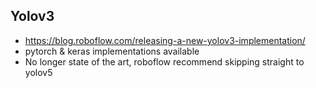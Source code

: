 ## Yolov3
* https://blog.roboflow.com/releasing-a-new-yolov3-implementation/
* pytorch & keras implementations available
* No longer state of the art, roboflow recommend skipping straight to yolov5